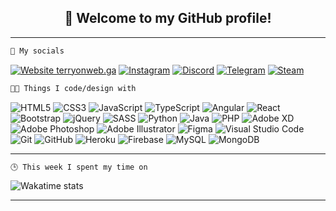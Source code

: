 <h2 align="center">👋 Welcome to my GitHub profile!</h2>

-----

 ```css
💬 My socials
 ```

[![Website terryonweb.ga](https://img.shields.io/website-up-down-green-red/https/terryonweb.ga.svg?style=flat-square)](https://terryonweb.ga/) <a href="https://www.instagram.com/_t3rry4/"><img alt="Instagram" src="https://img.shields.io/badge/_t3rry4-%23E4405F.svg?style=flat-square&logo=Instagram&logoColor=white"/></a> <a href="https://discord.com/invite/E7FkdF9"><img alt="Discord" src="https://img.shields.io/badge/memesquad-%237289DA.svg?style=flat-square&logo=discord&logoColor=white"/></a> <a href="https://t.me/t3rry4"><img alt="Telegram" src="https://img.shields.io/badge/Telegram-2CA5E0?style=flat-square&logo=telegram&logoColor=white" /></a> <a href="https://steamcommunity.com/id/t3rry4/"><img alt="Steam" src="https://img.shields.io/badge/steam-%23000000.svg?style=flat-square&logo=steam&logoColor=white"/></a> 

```css
👨‍💻 Things I code/design with
```

<img alt="HTML5"  src="https://img.shields.io/badge/html5-%23E34F26.svg?style=flat-square&logo=html5&logoColor=white"/> <img alt="CSS3"  src="https://img.shields.io/badge/css3-%231572B6.svg?style=flat-square&logo=css3&logoColor=white"/> <img alt="JavaScript"  src="https://img.shields.io/badge/javascript-%23323330.svg?style=flat-square&logo=javascript&logoColor=%23F7DF1E"/> <img alt="TypeScript"  src="https://img.shields.io/badge/typescript-%23007ACC.svg?style=flat-square&logo=typescript&logoColor=white"/> <img alt="Angular" src="https://img.shields.io/badge/angular-%23DD0031.svg?style=flat-square&logo=angular&logoColor=white"/> <img alt="React" src="https://img.shields.io/badge/react-%2320232a.svg?style=flat-square&logo=react&logoColor=%2361DAFB"/> <img alt="Bootstrap" src="https://img.shields.io/badge/bootstrap-%23563D7C.svg?style=flat-square&logo=bootstrap&logoColor=white"/> <img alt="jQuery" src="https://img.shields.io/badge/jquery-%230769AD.svg?style=flat-square&logo=jquery&logoColor=white"/> <img alt="SASS" src="https://img.shields.io/badge/SASS-hotpink.svg?style=flat-square&logo=SASS&logoColor=white"/> <img alt="Python" src="https://img.shields.io/badge/python-%2314354C.svg?style=flat-square&logo=python&logoColor=white"/> <img alt="Java" src="https://img.shields.io/badge/java-%23ED8B00.svg?style=flat-square&logo=java&logoColor=white"/> <img alt="PHP" src="https://img.shields.io/badge/php-%23777BB4.svg?style=flat-square&logo=php&logoColor=white"/> <img alt="Adobe XD" src="https://img.shields.io/badge/adobexd-%23FF26BE.svg?style=flat-square&logo=adobexd&logoColor=white"/> <img alt="Adobe Photoshop" src="https://img.shields.io/badge/adobephotoshop-%2331A8FF.svg?style=flat-square&logo=adobephotoshop&logoColor=white"/> <img alt="Adobe Illustrator" src="https://img.shields.io/badge/adobeillustrator-%23FF9A00.svg?style=flat-square&logo=adobeillustrator&logoColor=white"/> <img alt="Figma" src="https://img.shields.io/badge/figma-%23F24E1E.svg?style=flat-square&logo=figma&logoColor=white"/> <img alt="Visual Studio Code" src="https://img.shields.io/badge/VisualStudioCode-0078d7.svg?style=flat-square&logo=visual-studio-code&logoColor=white"/> <img alt="Git" src="https://img.shields.io/badge/git-%23F05033.svg?style=flat-square&logo=git&logoColor=white"/> <img alt="GitHub" src="https://img.shields.io/badge/github-%23121011.svg?style=flat-square&logo=github&logoColor=white"/> <img alt="Heroku" src="https://img.shields.io/badge/heroku-%23430098.svg?style=flat-square&logo=heroku&logoColor=white"/> <img alt="Firebase" src="https://img.shields.io/badge/firebase-%23039BE5.svg?style=flat-square&logo=firebase"/> <img alt="MySQL" src="https://img.shields.io/badge/mysql-%2300f.svg?style=flat-square&logo=mysql&logoColor=white"/> <img alt="MongoDB" src ="https://img.shields.io/badge/MongoDB-%234ea94b.svg?style=flat-square&logo=mongodb&logoColor=white"/>

-----

```css
🕒 This week I spent my time on
```

![Wakatime stats](https://github-readme-stats.vercel.app/api/wakatime?username=t3rry4?hide_title=true)

-----
